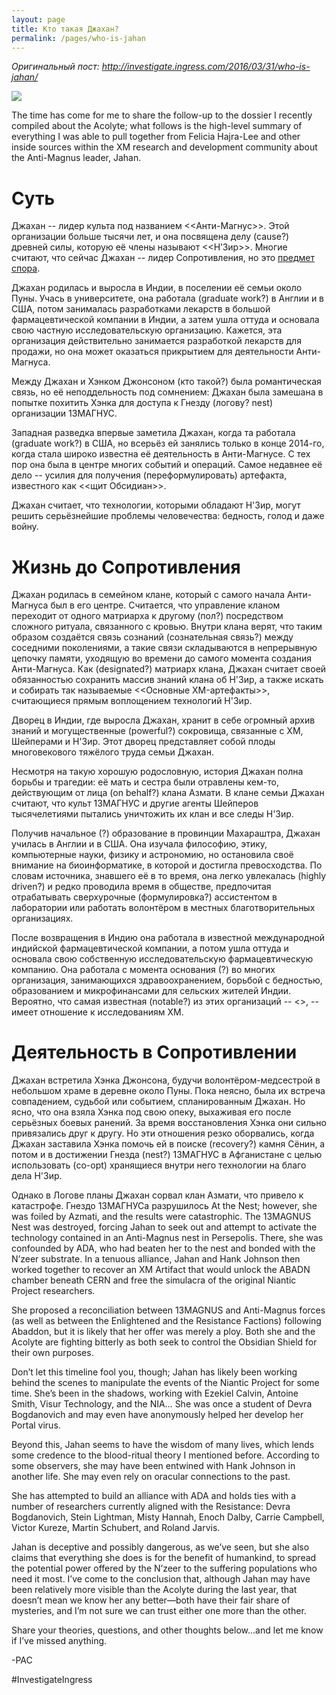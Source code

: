 ```yaml
---
layout: page
title: Кто такая Джахан?
permalink: /pages/who-is-jahan
---
```

_Оригинальный пост: <http://investigate.ingress.com/2016/03/31/who-is-jahan/>_

[![][jahan-pic]][jahan-pic]

The time has come for me to share the follow-up to the dossier I recently compiled about the Acolyte; what follows is the high-level summary of everything I was able to pull together from Felicia Hajra-Lee and other inside sources within the XM research and development community about the Anti-Magnus leader, Jahan.

# Cуть

Джахан -- лидер культа под названием <<Анти-Магнус>>. Этой организации больше тысячи лет, и она посвящена делу (cause?) древней силы, которую её члены называют <<Н’Зир>>. Многие считают, что сейчас Джахан -- лидер Сопротивления, но это [предмет спора][response-to-jahan].

Джахан родилась и выросла в Индии, в поселении её семьи около Пуны. Учась в университете, она работала (graduate work?) в Англии и в США, потом занималась разработками лекарств в большой фармацевтической компании в Индии, а затем ушла оттуда и основала свою частную исследовательскую организацию. Кажется, эта организация действительно занимается разработкой лекарств для продажи, но она может оказаться прикрытием для деятельности Анти-Магнуса.

Между Джахан и Хэнком Джонсоном (кто такой?) была романтическая связь, но её неподдельность под сомнением: Джахан была замешана в попытке похитить Хэнка для доступа к Гнезду (логову? nest) организации 13МАГНУС.

Западная разведка впервые заметила Джахан, когда та работала (graduate work?) в США, но всерьёз ей занялись только в конце 2014-го, когда стала широко известна её деятельность в Анти-Магнусе. С тех пор она была в центре многих событий и операций. Самое недавнее её дело -- усилия для получения (переформулировать) артефакта, известного как <<щит Обсидиан>>.

Джахан считает, что технологии, которыми обладают Н'Зир, могут решить серьёзнейшие проблемы человечества: бедность, голод и даже войну.

# Жизнь до Сопротивления

Джахан родилась в семейном клане, который с самого начала Анти-Магнуса был в его центре. Считается, что управление кланом переходит от одного матриарха к другому (пол?) посредством сложного ритуала, связанного с кровью. Внутри клана верят, что таким образом создаётся связь сознаний (сознательная связь?) между соседними поколениями, а такие связи складываются в непрерывную цепочку памяти, уходящую во времени до самого момента создания Анти-Магнуса. Как (designated?) матриарх клана, Джахан считает своей обязанностью сохранить массив знаний клана об Н'Зир, а также искать и собирать так называемые <<Основные XM-артефакты>>, считающиеся прямым воплощением технологий Н'Зир.

Дворец в Индии, где выросла Джахан, хранит в себе огромный архив знаний и могущественные (powerful?) сокровища, связанные с XM, Шейперами и Н'Зир. Этот дворец представляет собой плоды многовекового тяжёлого труда семьи Джахан.

Несмотря на такую хорошую родословную, история Джахан полна борьбы и трагедии: её мать и сестра были отравлены кем-то, действующим от лица (on behalf?) клана Азмати. В клане семьи Джахан считают, что культ 13МАГНУС и другие агенты Шейперов тысячелетиями пытались уничтожить их клан и все следы Н'Зир.

Получив начальное (?) образование в провинции Махараштра, Джахан училась в Англии и в США. Она изучала философию, этику, компьютерные науки, физику и астрономию, но остановила своё внимание на биоинформатике, в которой и достигла превосходства. По словам источника, знавшего её в то время, она легко увлекалась (highly driven?) и редко проводила время в обществе, предпочитая отрабатывать сверхурочные (формулировка?) ассистентом в лаборатории или работать волонтёром в местных благотворительных организациях.

После возвращения в Индию она работала в известной международной индийской фармацевтической компании, а потом ушла оттуда и основала свою собственную исследовательскую фармацевтическую компанию. Она работала с момента основания (?) во многих организация, занимающихся здравоохранением, борьбой с бедностью, образованием и микрофинансами для сельских жителей Индии. Вероятно, что самая известная (notable?) из этих организаций -- <<the Reason Foundation>>, -- имеет отношение к исследованиям XM.

# Деятельность в Сопротивлении

Джахан встретила Хэнка Джонсона, будучи волонтёром-медсестрой в небольшом храме в деревне около Пуны. Пока неясно, была их встреча совпадением, судьбой или событием, спланированным Джахан. Но ясно, что она взяла Хэнка под свою опеку, выхаживая его после серьёзных боевых ранений. За время восстановления Хэнка они сильно привязались друг к другу. Но эти отношения резко оборвались, когда Джахан заставила Хэнка помочь ей в поиске (recovery?) камня Сёнин, а потом и в достижении Гнезда (nest?) 13МАГНУС в Афганистане с целью использовать (co-opt) хранящиеся внутри него технологии на благо дела Н'Зир.

Однако в Логове планы Джахан сорвал клан Азмати, что привело к катастрофе. Гнездо 13МАГНУСа разрушилось
At the Nest; however, she was foiled by Azmati, and the results were catastrophic. The 13MAGNUS Nest was destroyed, forcing Jahan to seek out and attempt to activate the technology contained in an Anti-Magnus nest in Persepolis. There, she was confounded by ADA, who had beaten her to the nest and bonded with the N’zeer substrate. In a tenuous alliance, Jahan and Hank Johnson then worked together to recover an XM Artifact that would unlock the ABADN chamber beneath CERN and free the simulacra of the original Niantic Project researchers.

She proposed a reconciliation between 13MAGNUS and Anti-Magnus forces (as well as between the Enlightened and the Resistance Factions) following Abaddon, but it is likely that her offer was merely a ploy. Both she and the Acolyte are fighting bitterly as both seek to control the Obsidian Shield for their own purposes.

Don’t let this timeline fool you, though; Jahan has likely been working behind the scenes to manipulate the events of the Niantic Project for some time. She’s been in the shadows, working with Ezekiel Calvin, Antoine Smith, Visur Technology, and the NIA… She was once a student of Devra Bogdanovich and may even have anonymously helped her develop her Portal virus.

Beyond this, Jahan seems to have the wisdom of many lives, which lends some credence to the blood-ritual theory I mentioned before. According to some observers, she may have been entwined with Hank Johnson in another life. She may even rely on oracular connections to the past.

She has attempted to build an alliance with ADA and holds ties with a number of researchers currently aligned with the Resistance: Devra Bogdanovich, Stein Lightman, Misty Hannah, Enoch Dalby, Carrie Campbell, Victor Kureze, Martin Schubert, and Roland Jarvis.

Jahan is deceptive and possibly dangerous, as we’ve seen, but she also claims that everything she does is for the benefit of humankind, to spread the potential power offered by the N’zeer to the suffering populations who need it most. I’ve come to the conclusion that, although Jahan may have been relatively more visible than the Acolyte during the last year, that doesn’t mean we know her any better—both have their fair share of mysteries, and I’m not sure we can trust either one more than the other.

Share your theories, questions, and other thoughts below…and let me know if I’ve missed anything.

-PAC

#InvestigateIngress



[jahan-pic]: http://investigate.ingress.com/wp-content/uploads/2016/03/JahanBio.jpg
[response-to-jahan]: http://investigate.ingress.com/2016/03/10/a-resistance-agents-responseto-jahan/